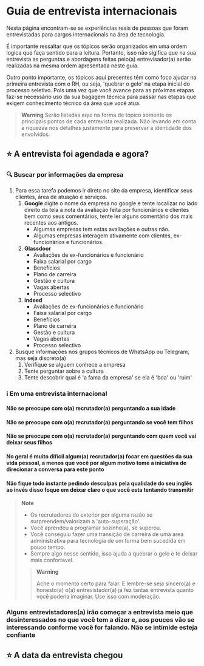 # Guia de entrevista internacionais

Nesta página encontram-se as experiências reais de pessoas que foram entrevistadas para cargos internacionais na área de tecnologia.

É importante ressaltar que os tópicos serão organizados em uma ordem logica que faça sentido para a leitura. Portanto, isso não sigifica que na sua entrevista as perguntas e abordagens feitas pelo(a) entrevisador(a) serão realizadas na mesma ordem apresentada neste guia.

Outro ponto importante, os tópicos aqui presentes têm como foco ajudar na primeira entrevista com o RH, ou seja, 'quebrar o gelo' na etapa inicial do processo seletivo. Pois uma vez que você avance para as próximas etapas faz-se necessário uso da sua bagagem técnica para passar nas etapas que exigem conhecimento técnico da área que você atua.

> **Warning**
> Serão listadas aqui na forma de tópico somente os principais pontos de cada entrevista realizada. Não levando em conta a riquezaa nos detalhes justamente para preservar a identidade dos envolvidos.

## :star: A entrevista foi agendada e agora?

### :mag: Buscar por informações da empresa

1. Para essa tarefa podemos ir direto no site da empresa, identificar seus clientes, área de atuação e serviços.
    1. **Google** digite o nome da empresa no google e tente localizar no lado direito da tela a nota da avaliação feita por funcionários e clientes bem como seus comentários, tente ler alguns comentário dos mais recentes aos antigos.
        - Algumas empresas tem estas avaliações e outras não.
        - Algumas empresas interagem ativamente com clientes, ex-funcionários e funcionários.
    2. **Glassdoor**
          - Avaliações de ex-funcionários e funcionário
          - Faixa salarial por cargo
          - Benefícios
          - Plano de carreira
          - Gestão e cultura
          - Vagas abertas
          - Processo selectivo
    3. **indeed**
          - Avaliações de ex-funcionários e funcionário
          - Faixa salarial por cargo
          - Benefícios
          - Plano de carreira
          - Gestão e cultura
          - Vagas abertas
          - Processo selectivo
1. Busque informações nos grupos técnicos de WhatsApp ou Telegram, mas seja discreto(a)
    1. Verifique se alguem conhece a empresa
    2. Tente perguntar sobre a cultura
    3. Tente descobrir qual é 'a fama da empresa' se ela é 'boa' ou 'ruim'

### :information_source: Em uma entrevista internacional

#### Não se preocupe com o(a) recrutador(a) perguntando a sua idade

#### Não se preocupe com o(a) recrutador(a) perguntando se você tem filhos

#### Não se preocupe com o(a) recrutador(a) perguntando com quem você vai deixar seus filhos

#### No geral é muito difícil algum(a) recrutador(a) focar em questões da sua vida pessoal, a menos que você por algum motivo tome a iniciativa de direcionar a conversa para este ponto

#### Não fique todo instante pedindo desculpas pela qualidade do seu inglês ao invés disso foque em deixar claro o que você  esta tentando transmitir

> **Note**
>
> - Os recrutadores do exterior por alguma razão se surpreendem/valorizam a 'auto-superação'.<br>
> - Você aprendeu a programar sozinho(a), se superou.<br>
> - Você conseguiu fazer uma transição de carreira de uma area administrativa para tecnologia de um forma bem sucedida em pouco tempo.<br>
> - Sempre algo nesse sentido, isso ajuda a quebrar o gelo e te deixar mais confortavel.<br>
>
>> **Warning**
>>
>>Ache o momento certo para falar. E lembre-se seja sincero(a) e honesto(a) o(a) entrevistador(a) já fez tantas entrevista quanto você poderia imaginar. Use isso com moderação.

### Alguns entrevistadores(a) irão começar a entrevista meio que desinteressados no que você tem a dizer e, aos poucos vão se interessando conforme você for falando. Não se intimide esteja confiante

## :star: A data da entrevista chegou
